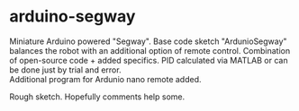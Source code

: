 # arduino-segway
Miniature Arduino powered "Segway". Base code sketch "ArdunioSegway" balances the robot with an additional option of remote control. Combination of open-source code + added specifics. PID calculated via MATLAB or can be done just by trial and error.  
Additional program for Ardunio nano remote added.

Rough sketch. Hopefully comments help some.
